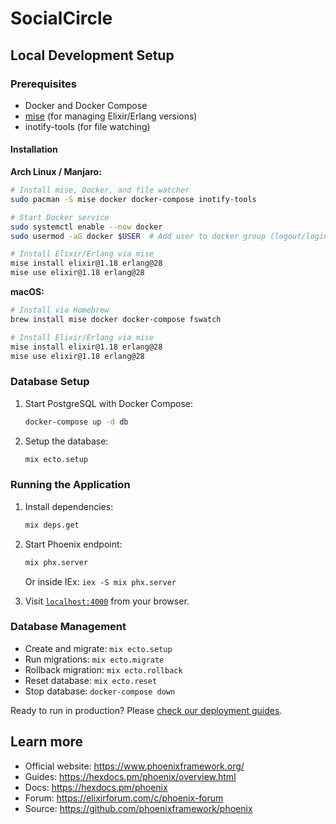 # SocialCircle

## Local Development Setup

### Prerequisites
- Docker and Docker Compose
- [mise](https://mise.jdx.dev/) (for managing Elixir/Erlang versions)
- inotify-tools (for file watching)

#### Installation

**Arch Linux / Manjaro:**
```bash
# Install mise, Docker, and file watcher
sudo pacman -S mise docker docker-compose inotify-tools

# Start Docker service
sudo systemctl enable --now docker
sudo usermod -aG docker $USER  # Add user to docker group (logout/login required)

# Install Elixir/Erlang via mise
mise install elixir@1.18 erlang@28
mise use elixir@1.18 erlang@28
```

**macOS:**
```bash
# Install via Homebrew
brew install mise docker docker-compose fswatch

# Install Elixir/Erlang via mise
mise install elixir@1.18 erlang@28
mise use elixir@1.18 erlang@28
```

### Database Setup
1. Start PostgreSQL with Docker Compose:
   ```bash
   docker-compose up -d db
   ```

2. Setup the database:
   ```bash
   mix ecto.setup
   ```

### Running the Application
1. Install dependencies:
   ```bash
   mix deps.get
   ```

2. Start Phoenix endpoint:
   ```bash
   mix phx.server
   ```
   Or inside IEx: `iex -S mix phx.server`

3. Visit [`localhost:4000`](http://localhost:4000) from your browser.

### Database Management
- Create and migrate: `mix ecto.setup`
- Run migrations: `mix ecto.migrate` 
- Rollback migration: `mix ecto.rollback`
- Reset database: `mix ecto.reset`
- Stop database: `docker-compose down`

Ready to run in production? Please [check our deployment guides](https://hexdocs.pm/phoenix/deployment.html).

## Learn more

* Official website: https://www.phoenixframework.org/
* Guides: https://hexdocs.pm/phoenix/overview.html
* Docs: https://hexdocs.pm/phoenix
* Forum: https://elixirforum.com/c/phoenix-forum
* Source: https://github.com/phoenixframework/phoenix
